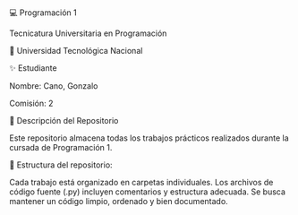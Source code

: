 💻 Programación 1

Tecnicatura Universitaria en Programación

📍 Universidad Tecnológica Nacional

✨ Estudiante

Nombre: Cano, Gonzalo

Comisión: 2 

📂 Descripción del Repositorio

Este repositorio almacena todas los trabajos prácticos realizados durante la cursada de Programación 1.

📌 Estructura del repositorio:

Cada trabajo está organizado en carpetas individuales.
Los archivos de código fuente (.py) incluyen comentarios y estructura adecuada.
Se busca mantener un código limpio, ordenado y bien documentado.
